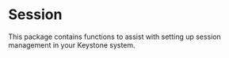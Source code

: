 <!--[meta]
section: packages
title: Session
[meta]-->

# Session

This package contains functions to assist with setting up session management in your Keystone system.
